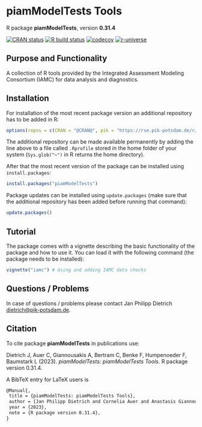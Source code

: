 # piamModelTests Tools

R package **piamModelTests**, version **0.31.4**

[![CRAN status](https://www.r-pkg.org/badges/version/piamModelTests)](https://cran.r-project.org/package=piamModelTests)  [![R build status](https://github.com/pik-piam/piamModelTests/workflows/check/badge.svg)](https://github.com/pik-piam/piamModelTests/actions) [![codecov](https://codecov.io/gh/pik-piam/piamModelTests/branch/master/graph/badge.svg)](https://app.codecov.io/gh/pik-piam/piamModelTests) [![r-universe](https://pik-piam.r-universe.dev/badges/piamModelTests)](https://pik-piam.r-universe.dev/builds)

## Purpose and Functionality

A collection of R tools provided by the Integrated Assessment Modeling Consortium (IAMC) for data analysis and diagnostics. 


## Installation

For installation of the most recent package version an additional repository has to be added in R:

```r
options(repos = c(CRAN = "@CRAN@", pik = "https://rse.pik-potsdam.de/r/packages"))
```
The additional repository can be made available permanently by adding the line above to a file called `.Rprofile` stored in the home folder of your system (`Sys.glob("~")` in R returns the home directory).

After that the most recent version of the package can be installed using `install.packages`:

```r 
install.packages("piamModelTests")
```

Package updates can be installed using `update.packages` (make sure that the additional repository has been added before running that command):

```r 
update.packages()
```

## Tutorial

The package comes with a vignette describing the basic functionality of the package and how to use it. You can load it with the following command (the package needs to be installed):

```r
vignette("iamc") # Using and adding IAMC data checks
```

## Questions / Problems

In case of questions / problems please contact Jan Philipp Dietrich <dietrich@pik-potsdam.de>.

## Citation

To cite package **piamModelTests** in publications use:

Dietrich J, Auer C, Giannousakis A, Bertram C, Benke F, Humpenoeder F, Baumstark L (2023). _piamModelTests: piamModelTests Tools_. R package version 0.31.4.

A BibTeX entry for LaTeX users is

 ```latex
@Manual{,
  title = {piamModelTests: piamModelTests Tools},
  author = {Jan Philipp Dietrich and Cornelia Auer and Anastasis Giannousakis and Christoph Bertram and Falk Benke and Florian Humpenoeder and Lavinia Baumstark},
  year = {2023},
  note = {R package version 0.31.4},
}
```
